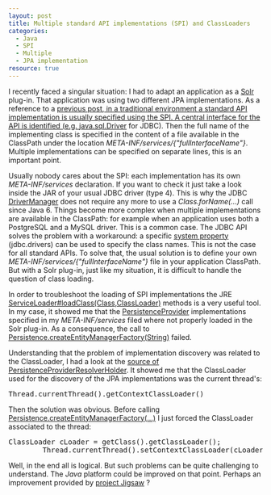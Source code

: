 ```yaml
--- 
layout: post 
title: Multiple standard API implementations (SPI) and ClassLoaders
categories:
  - Java
  - SPI
  - Multiple
  - JPA implementation
resource: true
---
```

<p>
I recently faced a singular situation: I had to adapt an application as a <a href="http://lucene.apache.org/solr/">Solr</a> plug-in. That application was using two different JPA implementations. As a reference to a <a href="../note/spi">previous post</i>, in a traditional environment a standard API implementation is usually specified using the SPI. A central interface for the API is identified (e.g. <a href="http://docs.oracle.com/javase/7/docs/api/java/sql/Driver.html">java.sql.Driver</a> for JDBC). Then the full name of the implementing class is specified in the content of a file available in the ClassPath under the location <em>META-INF/services/{"fullInterfaceName"}</em>. Multiple implementations can be specified on separate lines, this is an important point.
<p>
Usually nobody cares about the SPI: each implementation has its own <em>META-INF/services</em> declaration. If you want to check it just take a look inside the JAR of your usual JDBC driver (type 4). This is why the JDBC <a href="http://docs.oracle.com/javase/7/docs/api/java/sql/DriverManager.html">DriverManager</a> does not require any more to use a <em>Class.forName(...)</em> call since Java 6. Things become more complex when multiple implementations are available in the ClassPath: for example when an application uses both a PostgreSQL and a MySQL driver. This is a common case. The JDBC API solves the problem with a workaround: a specific <a href="http://docs.oracle.com/javase/tutorial/essential/environment/sysprop.html">system property</a> (jdbc.drivers) can be used to specify the class names. This is not the case for all standard APIs. To solve that, the usual solution is to define your own <em>META-INF/services/{"fullInterfaceName"}</em> file in your application ClassPath. But with a Solr plug-in, just like my situation, it is difficult to handle the question of class loading.
</p>
In order to troubleshoot the loading of SPI implementations the JRE <a href="http://docs.oracle.com/javase/6/docs/api/java/util/ServiceLoader.html#load(java.lang.Class, java.lang.ClassLoader)">ServiceLoader#loadClass(Class,ClassLoader)</a> methods is a very useful tool. In my case, it showed me that the <a href="http://docs.oracle.com/javaee/6/api/javax/persistence/spi/PersistenceProvider.html">PersistenceProvider</a> implementations specified in my <em>META-INF/services</em> filed where not properly loaded in the Solr plug-in. As a consequence, the call to <a href="https://docs.oracle.com/javaee/6/api/javax/persistence/Persistence.html#createEntityManagerFactory(java.lang.String)">Persistence.createEntityManagerFactory(String)</a> failed.
</p>
<p>
Understanding that the problem of implementation discovery was related to the ClassLoader, I had a look at the <a href="https://github.com/eclipse/javax.persistence/blob/master/src/javax/persistence/spi/PersistenceProviderResolverHolder.java">source of PersistenceProviderResolverHolder</a>. It showed me that the ClassLoader used for the discovery of the JPA implementations was the current thread's:
<pre>
Thread.currentThread().getContextClassLoader()</pre>
<p>
Then the solution was obvious. Before calling <a href="https://docs.oracle.com/javaee/6/api/javax/persistence/Persistence.html#createEntityManagerFactory(java.lang.String)">Persistence.createEntityManagerFactory(...)</a> I just forced the ClassLoader associated to the thread:
</p>
<pre>ClassLoader cLoader = getClass().getClassLoader();
		Thread.currentThread().setContextClassLoader(cLoader);</pre>
<p>
Well, in the end all is logical. But such problems can be quite challenging to understand. The <em>Java</em> platform could be improved on that point. Perhaps an improvement provided by <a href="http://openjdk.java.net/projects/jigsaw/">project Jigsaw</a> ? 
</p>